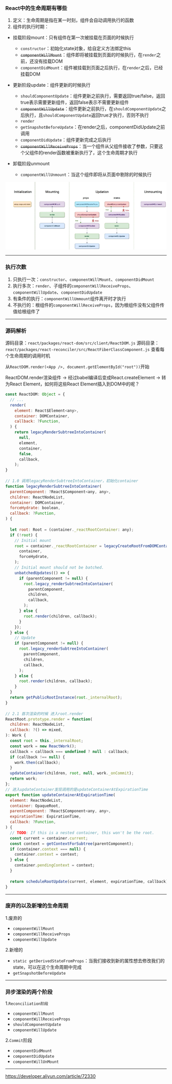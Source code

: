 ### React中的生命周期有哪些
1. 定义：生命周期是指在某一时刻，组件会自动调用执行的函数
2. 组件的执行时期：
+ 挂载阶段mount：只有组件在第一次被挂载在页面的时候执行
  + `constructor`：初始化state对象，给自定义方法绑定this
  + ~~`componentWillMount`~~：组件即将被挂载到页面的时候执行，在`render`之前，还没有挂载DOM
  + `componentDidMount`：组件被挂载到页面之后执行，在`render`之后，已经挂载DOM

+ 更新阶段update：组件更新的时候执行
  + `shouldComponentUpdate`：组件更新之前执行，需要返回true/false，返回true表示需要更新组件，返回false表示不需要更新组件
  + ~~`componentWillUpdate`~~：组件更新之前执行，在`shouldComponentUpdate`之后执行，且`shouldComponentUpdate`返回true才执行，否则不执行
  + `render`
  + `getSnapshotBeforeUpdate`：在render之后，componentDidUpdate之前调用
  + `componentDidUpdate`：组件更新完成之后执行
  + ~~`componentWillReceiveProps`~~：当一个组件从父组件接收了参数，只要这个父组件的render函数被重新执行了，这个生命周期才执行


+ 卸载阶段unmount
  + `componentWillUnmount`：当这个组件即将从页面中剔除的时候执行

![](https://raw.githubusercontent.com/superwtt/MyFileRepository/main/image/React/生命周期.png)

---

### 执行次数
1. 只执行一次：`constructor`、`componentWillMount`、`componentDidMount`
2. 执行多次：`render`、子组件的`componentWillReceiveProps`、`componentWillUpdate`、`componentDidUpdate`
3. 有条件的执行：`componentWillUmmount`组件离开时才执行
4. 不执行的：根组件的`componentWillReceiveProps`，因为根组件没有父组件传值给根组件了

---

### 源码解析
源码目录：`react/packages/react-dom/src/client/ReactDOM.js`
源码目录：`react/packages/react-reconciler/src/ReactFiberClassComponent.js`
查看每个生命周期的调用时机

从`ReactDOM.render(<App />, document.getElementById("root"))`开始

ReactDOM.render渲染组件 -> 经过babel编译后变成React.createElement -> 转为React Element，如何将这些React Element插入到DOM中的呢？

```javascript
const ReactDOM: Object = {
  // ...
  render(
    element: React$Element<any>,
    container: DOMContainer,
    callback: ?Function,
  ) {
    return legacyRenderSubtreeIntoContainer(
      null,
      element,
      container,
      false,
      callback,
    );
}

// 1.0 调用legacyRenderSubtreeIntoContainer，初始化container
function legacyRenderSubtreeIntoContainer(
  parentComponent: ?React$Component<any, any>,
  children: ReactNodeList,
  container: DOMContainer,
  forceHydrate: boolean,
  callback: ?Function,
) {
  
  let root: Root = (container._reactRootContainer: any);
  if (!root) {
    // Initial mount
    root = container._reactRootContainer = legacyCreateRootFromDOMContainer(
      container,
      forceHydrate,
    );
    // Initial mount should not be batched.
    unbatchedUpdates(() => {
      if (parentComponent != null) {
        root.legacy_renderSubtreeIntoContainer(
          parentComponent,
          children,
          callback,
        );
      } else {
        root.render(children, callback);
      }
    });
  } else {
    // Update
    if (parentComponent != null) {
      root.legacy_renderSubtreeIntoContainer(
        parentComponent,
        children,
        callback,
      );
    } else {
      root.render(children, callback);
    }
  }
  return getPublicRootInstance(root._internalRoot);
}

// 2.1 首次渲染的时候 进入root.render
ReactRoot.prototype.render = function(
  children: ReactNodeList,
  callback: ?() => mixed,
): Work {
  const root = this._internalRoot;
  const work = new ReactWork();
  callback = callback === undefined ? null : callback;
  if (callback !== null) {
    work.then(callback);
  }
  updateContainer(children, root, null, work._onCommit);
  return work;
};
// 进入updateContainer发现调用的是updateContainerAtExpirationTime
export function updateContainerAtExpirationTime(
  element: ReactNodeList,
  container: OpaqueRoot,
  parentComponent: ?React$Component<any, any>,
  expirationTime: ExpirationTime,
  callback: ?Function,
) {
  // TODO: If this is a nested container, this won't be the root.
  const current = container.current;
  const context = getContextForSubtree(parentComponent);
  if (container.context === null) {
    container.context = context;
  } else {
    container.pendingContext = context;
  }

  return scheduleRootUpdate(current, element, expirationTime, callback);
}
```


---

### 废弃的以及新增的生命周期
1.废弃的
+ `componentWillMount`
+ `componentWillReceiveProps`
+ `componentWillUpdate`


2.新增的
+ `static getDerivedStateFromProps`：当我们接收到新的属性想去修改我们的state，可以在这个生命周期中完成
+ `getSnapshotBeforeUpdate`

---

### 异步渲染的两个阶段
1.`Reconciliation阶段`
+ `componentWillMount`
+ `componentWillReceiveProps`
+ `shouldComponentUpdate`
+ `componentWillUpdate`

2.`Commit`阶段
+ `componentDidMount`
+ `componentDidUpdate`
+ `componentWillUnMount`

---

https://developer.aliyun.com/article/72330
